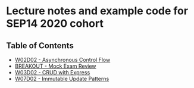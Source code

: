 # Lecture notes and example code for SEP14 2020 cohort

## Table of Contents

* [W02D02 - Asynchronous Control Flow](https://github.com/andydlindsay/sep14-2020/tree/master/w02d02)
* [BREAKOUT - Mock Exam Review](https://github.com/andydlindsay/sep14-2020/tree/master/breakout-mock-exam-review)
* [W03D02 - CRUD with Express](https://github.com/andydlindsay/sep14-2020/tree/master/w03d02)
* [W07D02 - Immutable Update Patterns](https://github.com/andydlindsay/sep14-2020/tree/master/w07d02)

